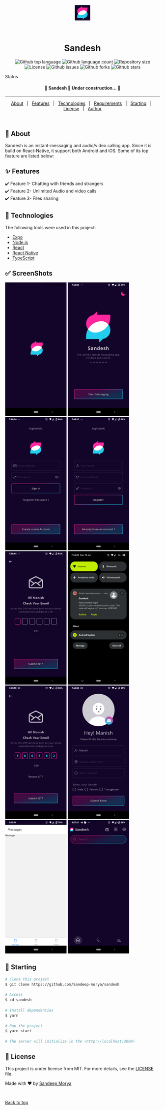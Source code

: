 <div align="center" id="top">
  <img width="50" src="/assets/icon.png" alt="Sandesh" />

&#xa0;

  <!-- <a href="https://sandesh.netlify.app">Demo</a> -->
</div>

<h1 align="center">Sandesh</h1>

<p align="center">
  <img alt="Github top language" src="https://img.shields.io/github/languages/top/Sandeep-morya/sandesh?color=56BEB8">

  <img alt="Github language count" src="https://img.shields.io/github/languages/count/Sandeep-morya/sandesh?color=56BEB8">

  <img alt="Repository size" src="https://img.shields.io/github/repo-size/Sandeep-morya/sandesh?color=56BEB8">

  <img alt="License" src="https://img.shields.io/github/license/Sandeep-morya/sandesh?color=56BEB8">

  <img alt="Github issues" src="https://img.shields.io/github/issues/Sandeep-morya/sandesh?color=56BEB8" />

  <img alt="Github forks" src="https://img.shields.io/github/forks/Sandeep-morya/sandesh?color=56BEB8" />

 <img alt="Github stars" src="https://img.shields.io/github/stars/Sandeep-morya/sandesh?color=56BEB8" />
</p>

Status

<h4 align="center">
	🚧  Sandesh 🚀 Under construction...  🚧
</h4>

<hr>

<p align="center">
  <a href="#dart-about">About</a> &#xa0; | &#xa0;
  <a href="#sparkles-features">Features</a> &#xa0; | &#xa0;
  <a href="#rocket-technologies">Technologies</a> &#xa0; | &#xa0;
  <a href="#white_check_mark-requirements">Requirements</a> &#xa0; | &#xa0;
  <a href="#checkered_flag-starting">Starting</a> &#xa0; | &#xa0;
  <a href="#memo-license">License</a> &#xa0; | &#xa0;
  <a href="https://github.com/Sandeep-morya" target="_blank">Author</a>
</p>

<br>

## :dart: About

Sandesh is an instant-messaging and audio/video calling app. Since it is build on React-Native, it support both Android and iOS. Some of its top feature are listed below:

## :sparkles: Features

:heavy_check_mark: Feature 1- Chatting with friends and strangers\
:heavy_check_mark: Feature 2- Unlimited Audio and video calls\
:heavy_check_mark: Feature 3- Files sharing

## :rocket: Technologies

The following tools were used in this project:

- [Expo](https://expo.io/)
- [Node.js](https://nodejs.org/en/)
- [React](https://pt-br.reactjs.org/)
- [React Native](https://reactnative.dev/)
- [TypeScript](https://www.typescriptlang.org/)

## :white_check_mark: ScreenShots

 <img width="200"   alt="ScreenShot" src="/screenshots/0.png">
 <img width="200"  alt="ScreenShot" src="/screenshots/1.png">
 <img width="200"  alt="ScreenShot" src="/screenshots/2.png">
 <img width="200"  alt="ScreenShot" src="/screenshots/3.png">
 <img width="200"  alt="ScreenShot" src="/screenshots/4.png">
 <img width="200"  alt="ScreenShot" src="/screenshots/5.png">
 <img width="200"  alt="ScreenShot" src="/screenshots/6.png">
 <img width="200"  alt="ScreenShot" src="/screenshots/7.png">
 <img width="200"  alt="ScreenShot" src="/screenshots/8.png">
 <img width="200"  alt="ScreenShot" src="/screenshots/9.png">

## :checkered_flag: Starting

```bash
# Clone this project
$ git clone https://github.com/Sandeep-morya/sandesh

# Access
$ cd sandesh

# Install dependencies
$ yarn

# Run the project
$ yarn start

# The server will initialize in the <http://localhost:2000>
```

## :memo: License

This project is under license from MIT. For more details, see the [LICENSE](LICENSE.md) file.

Made with :heart: by <a href="https://github.com/Sandeep-morya" target="_blank">Sandeep Morya</a>

&#xa0;

<a href="#top">Back to top</a>
